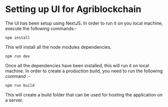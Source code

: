 # Setting up UI for Agriblockchain

The UI has been setup using NextJS. In order to run it on you local machine, execute the following commands:-

```
npm install
```

This will install all the node modules dependencies.

```
npm run dev
```

Once all the dependencies have been installed, this will run it on local machine. In order to create a production build, you need to run the following command :-

```
npm run build
```
This will create a build folder that can be used for hosting the application on a server.